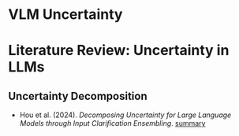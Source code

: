 # VLM Uncertainty

# Literature Review: Uncertainty in LLMs

## Uncertainty Decomposition
- Hou et al. (2024). *Decomposing Uncertainty for Large Language Models through Input Clarification Ensembling*. [summary](papers/hou2023decomposing.md)

